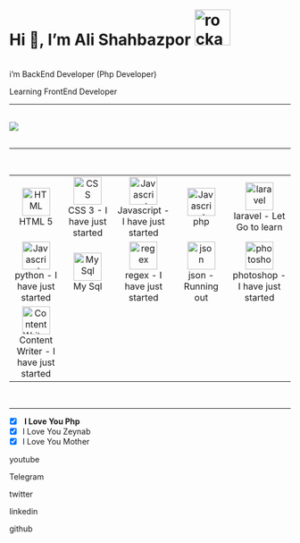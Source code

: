 
<h1>Hi 👋, I’m Ali Shahbazpor <img src="https://emoji.gg/assets/emoji/1002-rockandroll.png" width="64px" height="64px" alt="rockandroll"></h1>
<br/>
i’m BackEnd Developer (Php Developer)

Learning FrontEnd Developer
 <hr />
  <br />
 <div style="display:flex;">
 <img align="center" src="https://github-readme-stats.vercel.app/api?username=DevNull-IR&count_private=true&show_icons=true&theme=midnight-purple" />
 </div> 
 <br />
 <hr />
 <br />
<table>
<tr>
<td align="center" width="150">
<a href="#">
<img src="https://upload.wikimedia.org/wikipedia/commons/6/61/HTML5_logo_and_wordmark.svg" width="50" height="50" alt="HTML" />
</a>
<br>HTML 5
</td>
<td align="center" width="150">
<a href="#">
<img src="https://upload.wikimedia.org/wikipedia/commons/d/d5/CSS3_logo_and_wordmark.svg" width="50" height="50" alt="CSS" />
</a>
<br>CSS 3 - I have just started
</td>
<td align="center" width="150">
<a href="#">
<img src="https://upload.wikimedia.org/wikipedia/commons/9/99/Unofficial_JavaScript_logo_2.svg" width="50" height="50" alt="Javascript" />
</a>
<br>Javascript - I have just started
</td>
<td align="center" width="150">
<a href="#">
<img src="https://upload.wikimedia.org/wikipedia/commons/thumb/3/31/Webysther_20160423_-_Elephpant.svg/375px-Webysther_20160423_-_Elephpant.svg.png" width="50" height="50" alt="Javascript" />
</a>
<br> php
</td>
<td align="center" width="150">
<a href="#">
<img src="https://laravel.com/img/logomark.min.svg" width="50" height="50" alt="laravel" />
</a>
<br> laravel - Let Go to learn
</td>
</tr>
<tr>
 <td align="center" width="150">
<a href="#">
<img src="https://wiki.installgentoo.com/images/thumb/e/e4/Python.png/450px-Python.png" width="50" height="50" alt="Javascript" />
</a>
<br> python - I have just started
</td>
<td align="center" width="150">
<a href="#">
<img src="https://upload.wikimedia.org/wikipedia/commons/thumb/5/51/Mysql.svg/768px-Mysql.svg.png" width="50" height="50" alt="My Sql" />
</a>
<br> My Sql
</td>
<td align="center" width="150">
<a href="#">
<img src="https://dl2.macupdate.com/images/icons256/37748.png?d=1444416543" width="50" height="50" alt="regex" />
</a>
<br> regex - I have just started
</td>
<td align="center" width="150">
<a href="#">
<img src="https://rintoj.gallerycdn.vsassets.io/extensions/rintoj/json-organizer/0.0.4/1539281051842/Microsoft.VisualStudio.Services.Icons.Default" width="50" height="50" alt="json" />
</a>
<br> json - Running out
</td>
<td align="center" width="150">
<a href="#">
<img src="http://pngimg.com/uploads/photoshop/photoshop_PNG2.png" width="50" height="50" alt="photoshop" />
</a>
<br> photoshop - I have just started
</td>
</tr>
 <tr>
   <td align="center" width="150">
<a href="#">
<img src="https://www.guestposttracker.com/wp-content/uploads/2019/03/writing-logo-2.png" width="50" height="50" alt="Content Writer" />
</a>
<br> Content Writer - I have just started
</td>
</tr>
</table> 
 <br />
<hr />

- [X] <b> I Love You Php </b>
- [X] I Love You Zeynab
- [X] I Love You Mother

<a style="text-decoration:none;" href="https://www.youtube.com/channel/UC0CPmLnG4y2q6kwmRAokIBw" target="_blank">
 <p>youtube</p>
</a>
<a style="text-decoration:none;" href="https://t.me/dev_null" target="_blank">
 <p>Telegram</p>
</a>
<a style="text-decoration:none;" href="https://twitter.com/AlidevNull" target="_blank">
 <p>twitter</p>
</a>
<a style="text-decoration:none;" href="https://www.linkedin.com/in/ali-devnull/" target="_blank">
 <p>linkedin</p>
</a>
<a style="text-decoration:none;" href="https://github.com/DevNull-IR" target="_blank">
 <p>github</p>
</a>
